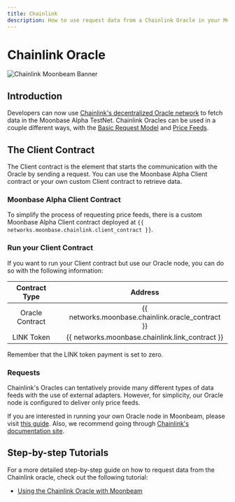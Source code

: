 ```yaml
---
title: Chainlink
description: How to use request data from a Chainlink Oracle in your Moonbeam Ethereum Dapp using smart contracts or Javascript
---
```


# Chainlink Oracle

![Chainlink Moonbeam Banner](/images/chainlink/chainlink-banner.png)

## Introduction

Developers can now use [Chainlink's decentralized Oracle network](https://chain.link/) to fetch data in the Moonbase Alpha TestNet. Chainlink Oracles can be used in a couple different ways, with the [Basic Request Model](https://docs.chain.link/docs/architecture-request-model) and [Price Feeds](https://docs.chain.link/docs/architecture-decentralized-model). 

## The Client Contract

The Client contract is the element that starts the communication with the Oracle by sending a request. You can use the Moonbase Alpha Client contract or your own custom Client contract to retrieve data.

### Moonbase Alpha Client Contract

To simplify the process of requesting price feeds, there is a custom Moonbase Alpha Client contract deployed at `{{ networks.moonbase.chainlink.client_contract }}`.

### Run your Client Contract

If you want to run your Client contract but use our Oracle node, you can do so with the following information:

|  Contract Type  |     |                      Address                      |
| :-------------: | --- | :-----------------------------------------------: |
| Oracle Contract |     | {{ networks.moonbase.chainlink.oracle_contract }} |
|   LINK Token    |     |  {{ networks.moonbase.chainlink.link_contract }}  |

Remember that the LINK token payment is set to zero.

### Requests

Chainlink's Oracles can tentatively provide many different types of data feeds with the use of external adapters. However, for simplicity, our Oracle node is configured to deliver only price feeds.

If you are interested in running your own Oracle node in Moonbeam, please visit [this guide](/node-operators/oracle-nodes/chainlink-node/). Also, we recommend going through [Chainlink's documentation site](https://docs.chain.link/docs).

## Step-by-step Tutorials

For a more detailed step-by-step guide on how to request data from the Chainlink oracle, check out the following tutorial:

- [Using the Chainlink Oracle with Moonbeam](/tutorials/moonbase-alpha/oracles/chainlink/)
